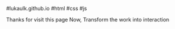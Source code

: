 #lukaulk.github.io
#html #css #js

Thanks for visit this page 
Now, Transform the work into interaction
